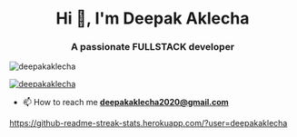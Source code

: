 <h1 align="center">Hi 👋, I'm Deepak Aklecha</h1>
<h3 align="center">A passionate FULLSTACK developer</h3>

<p align="left"> <img src="https://komarev.com/ghpvc/?username=deepakaklecha&label=Profile%20views&color=0e75b6&style=flat" alt="deepakaklecha" /> </p>

<p align="left"> <a href="https://github.com/ryo-ma/github-profile-trophy"><img src="https://github-profile-trophy.vercel.app/?username=deepakaklecha" alt="deepakaklecha" /></a> </p>


- 📫 How to reach me **deepakaklecha2020@gmail.com**

https://github-readme-streak-stats.herokuapp.com/?user=deepakaklecha

